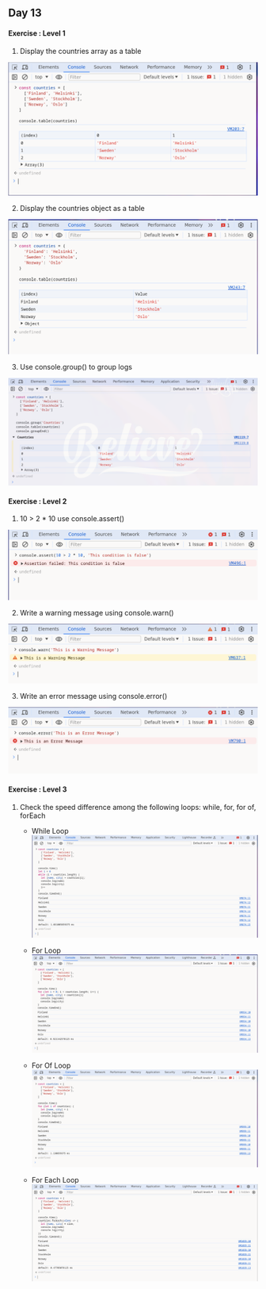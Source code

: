 ## Day 13

#### Exercise : Level 1

1) Display the countries array as a table

![console table](https://github.com/praneethpri/Exercises_of_30_days_of_JavaScript/blob/main/Day_13/Exercise%20%3A%20Level%201/console_table.png)


2) Display the countries object as a table

![console table countries object](https://github.com/praneethpri/Exercises_of_30_days_of_JavaScript/blob/main/Day_13/Exercise%20%3A%20Level%201/console_table_countries_object.png)


3) Use console.group() to group logs

![console group](https://github.com/praneethpri/Exercises_of_30_days_of_JavaScript/blob/main/Day_13/Exercise%20%3A%20Level%201/console_table_group.png)


#### Exercise : Level 2

1) 10 > 2 * 10 use console.assert()

![console assert](https://github.com/praneethpri/Exercises_of_30_days_of_JavaScript/blob/main/Day_13/Exercise%20%3A%20Level%202/console_assert.png)

2) Write a warning message using console.warn()

![console warn](https://github.com/praneethpri/Exercises_of_30_days_of_JavaScript/blob/main/Day_13/Exercise%20%3A%20Level%202/console_warn.png)

3) Write an error message using console.error()

![console error](https://github.com/praneethpri/Exercises_of_30_days_of_JavaScript/blob/main/Day_13/Exercise%20%3A%20Level%202/console_error.png)


#### Exercise : Level 3

1) Check the speed difference among the following loops: while, for, for of, forEach
    * While Loop
![while loop](https://github.com/praneethpri/Exercises_of_30_days_of_JavaScript/blob/main/Day_13/Exercise%20%3A%20Level%203/console_time_while_loop.png)

    * For Loop
![for loop](https://github.com/praneethpri/Exercises_of_30_days_of_JavaScript/blob/main/Day_13/Exercise%20%3A%20Level%203/console_time_for_loop.png)

    * For Of Loop
![for of loop](https://github.com/praneethpri/Exercises_of_30_days_of_JavaScript/blob/main/Day_13/Exercise%20%3A%20Level%203/console_time_for_of_loop.png)

    * For Each Loop
![for each loop](https://github.com/praneethpri/Exercises_of_30_days_of_JavaScript/blob/main/Day_13/Exercise%20%3A%20Level%203/console_time_for_each_loop.png)
